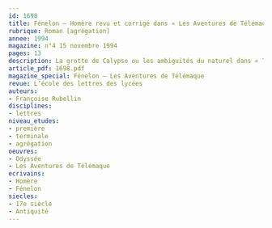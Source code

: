 ```yaml
---
id: 1698
title: Fénelon – Homère revu et corrigé dans « Les Aventures de Télémaque » 
rubrique: Roman [agrégation]
annee: 1994
magazine: n°4 15 novembre 1994
pages: 13
description: La grotte de Calypso ou les ambiguïtés du naturel dans « Télémaque »…
article_pdf: 1698.pdf
magazine_special: Fénelon – Les Aventures de Télémaque
revue: L’école des lettres des lycées
auteurs:
- Françoise Rubellin
disciplines:
- lettres
niveau_etudes:
- première
- terminale
- agrégation
oeuvres:
- Odyssée
- Les Aventures de Télémaque
ecrivains:
- Homère
- Fénelon
siecles:
- 17e siècle
- Antiquité
---
```

